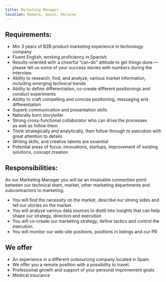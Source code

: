 ```yaml
---
title: Marketing Manager
location: Remote, Spain, Ukraine
---
```

## **Requirements:**

* Min 3 years of B2B product marketing experience in technology company
* Fluent English, working proficiency in Spanish
* Results-oriented with a cheerful “can-do” attitude to get things done — please tell us some of your success stories with numbers during the interview.
* Ability to research, find, and analyze, various market information, including emerging technical trends
* Ability to define differentiation, co-create different positionings and conduct experiments
* Ability to craft compelling and concise positioning, messaging and differentiation
* Superb communication and presentation skills
* Naturally born storyteller
* Strong cross-functional collaborator who can drive the processes as well as follow them
* Think strategically and analytically, then follow through to execution with great attention to details
* Writing skills, and creative talents are essential
* Potential areas of focus: innovations, startups, improvement of existing solutions, concept creation

## **Responsibilities:**

As our Marketing Manager you will be an invaluable connection point between our technical team, market, other marketing departments and subcontractors to marketing.

* You will find the necessity on the market, describe our strong sides and tell our stories on the market.
* You will analyze various data sources to distill into insights that can help shape our strategy, direction and execution
* You will co-create our marketing strategy, define tactics and control the execution.
* You will monitor our web-site positions, positions in listings and our PR

## **We offer**

* An experience in a dIfferent outsourcing company located in Spain.
* We offer you a remote position with a possibility to travel.
* Professional growth and support of your personal improvement goals
* Medical insurance